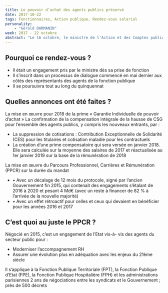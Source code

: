 ```yaml
---
title: Le pouvoir d’achat des agents publics préservé
date: 2017-10-22
tags: Fonctionnaires, Action publique, Rendez-vous salarial
personality:
    - "Gérald DARMANIN"
week: 2017 - 22 octobre
abstract: "Le 16 octobre, le ministre de l'Action et des Comptes publics a échangé avec les organisations syndicales représentatives de la fonction publique et les employeurs publics à l’occasion d’un « rendez-vous salarial »"
---
```

<h2>Pourquoi ce rendez-vous ?</h2>
<ul>
    <li>Il était un engagement pris par le ministre dès sa prise de fonction</li>
    <li>Il s’inscrit dans un processus de dialogue commencé en mai dernier aux côtés des représentants des agents de la fonction publique</li>
    <li>Il se poursuivra tout au long du quinquennat</li>
</ul>
<h2>Quelles annonces ont été faites ?</h2>
<p>La mise en œuvre pour 2018 de la prime
    « Garantie Individuelle de pouvoir d’achat »
    La confirmation de la compensation intégrale de la hausse de CSG pour l’ensemble des agents publics, y compris les nouveaux entrants, par :
</p>
<ul>
    <li>La suppression de cotisations : Contribution Exceptionnelle de Solidarité (CES) pour les titulaires et cotisation maladie pour les contractuels
    </li>
    <li>La création d’une prime compensatoire qui sera versée en janvier 2018. Elle sera calculée sur la moyenne des salaires de 2017 et réactualisée au 1er janvier 2019 sur la base de la rémunération de 2018</li>
</ul>
<p>La mise en œuvre du Parcours Professionnel, Carrières et Rémunération (PPCR) sur la durée du mandat
</p>
<ul>
    <li>• Avec un décalage de 12 mois du protocole, signé par l’ancien Gouvernement fin 2015, qui contenait des engagements s’étalant de 2016 à 2020 et pesant 4 Md€ (avec un reste à financer de 82 % à l’arrivée de la nouvelle majorité)
    </li>
    <li>• Avec un effet rétroactif pour celles et ceux qui devaient en bénéficier pour les années 2016 et 2017
    </li>
</ul>
<h2>C’est quoi au juste le PPCR ?</h2>
<p>Négocié en 2015, c’est un engagement de l’Etat vis-à- vis des agents du secteur public pour :
</p>
<ul>
    <li>Moderniser l’accompagnement RH</li>
    <li>Assurer une évolution plus en adéquation avec les enjeux du 21ème siècle</li>
</ul>
<p>Il s’applique à la Fonction Publique Territoriale (FPT), la Fonction Publique d’Etat (FPE), la Fonction Publique Hospitalière (FPH) et les administrations parisiennes
    2 ans de négociations entre les syndicats et le Gouvernement ; près de 500 décrets</p>
